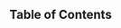 <section id="toc" class="toc-page">
  <h1>Table of Contents</h1>
  <ul id="toc-list"></ul>
</section>

